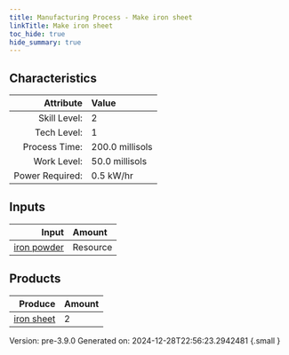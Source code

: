 ```yaml
---
title: Manufacturing Process - Make iron sheet
linkTitle: Make iron sheet
toc_hide: true
hide_summary: true
---
```



## Characteristics

| Attribute      | Value |
|--------:|:------|
|Skill Level:|2|
|Tech Level:|1|
|Process Time:|200.0 millisols|
|Work Level:|50.0 millisols|
|Power Required:|0.5 kW/hr|

## Inputs

| Input      | Amount |
|--------:|:------|
|[iron powder](/docs/definitions/resource/iron-powder)|Resource|15.7 kg|

## Products


| Produce      | Amount |
|--------:|:------|
|[iron sheet](/docs/definitions/part/iron-sheet)|2|


Version: pre-3.9.0 Generated on: 2024-12-28T22:56:23.2942481
{.small }

